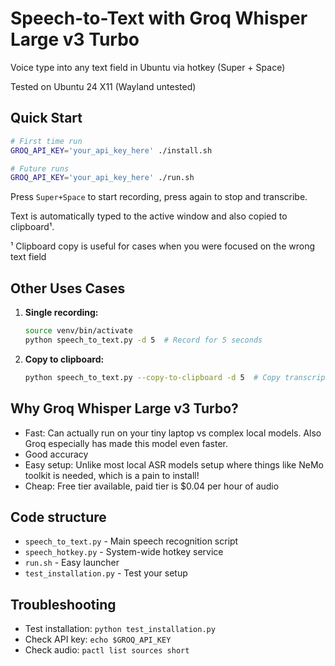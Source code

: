 # Speech-to-Text with Groq Whisper Large v3 Turbo

Voice type into any text field in Ubuntu via hotkey (Super + Space)

Tested on Ubuntu 24 X11 (Wayland untested)

## Quick Start

```bash
# First time run
GROQ_API_KEY='your_api_key_here' ./install.sh

# Future runs
GROQ_API_KEY='your_api_key_here' ./run.sh
```

Press `Super+Space` to start recording, press again to stop and transcribe.

Text is automatically typed to the active window and also copied to clipboard¹.

¹ Clipboard copy is useful for cases when you were focused on the wrong text field

## Other Uses Cases

1. **Single recording:**
   ```bash
   source venv/bin/activate
   python speech_to_text.py -d 5  # Record for 5 seconds
   ```

2. **Copy to clipboard:**
   ```bash
   python speech_to_text.py --copy-to-clipboard -d 5  # Copy transcription to clipboard
   ```

## Why Groq Whisper Large v3 Turbo?

- Fast: Can actually run on your tiny laptop vs complex local models. Also Groq especially has made this model even faster.
- Good accuracy
- Easy setup: Unlike most local ASR models setup where things like NeMo toolkit is needed, which is a pain to install!
- Cheap: Free tier available, paid tier is $0.04 per hour of audio

## Code structure

- `speech_to_text.py` - Main speech recognition script
- `speech_hotkey.py` - System-wide hotkey service  
- `run.sh` - Easy launcher
- `test_installation.py` - Test your setup

## Troubleshooting

- Test installation: `python test_installation.py`
- Check API key: `echo $GROQ_API_KEY`
- Check audio: `pactl list sources short`


